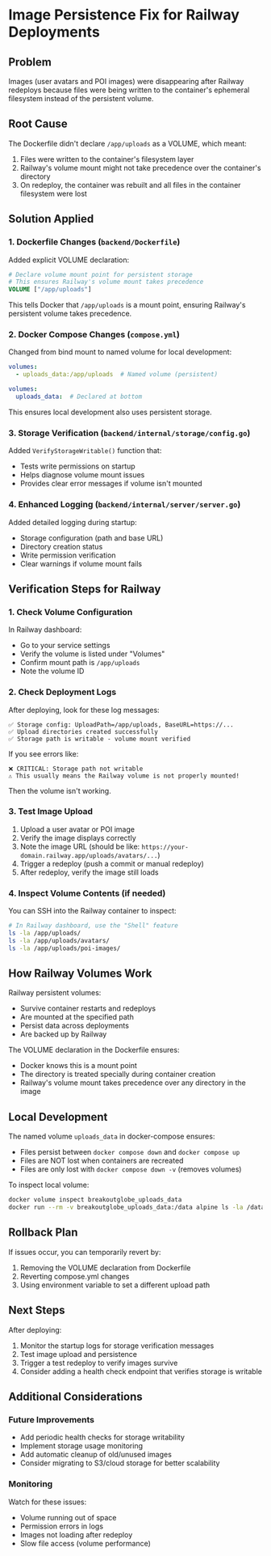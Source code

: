 # Image Persistence Fix for Railway Deployments

## Problem
Images (user avatars and POI images) were disappearing after Railway redeploys because files were being written to the container's ephemeral filesystem instead of the persistent volume.

## Root Cause
The Dockerfile didn't declare `/app/uploads` as a VOLUME, which meant:
1. Files were written to the container's filesystem layer
2. Railway's volume mount might not take precedence over the container's directory
3. On redeploy, the container was rebuilt and all files in the container filesystem were lost

## Solution Applied

### 1. Dockerfile Changes (`backend/Dockerfile`)
Added explicit VOLUME declaration:
```dockerfile
# Declare volume mount point for persistent storage
# This ensures Railway's volume mount takes precedence
VOLUME ["/app/uploads"]
```

This tells Docker that `/app/uploads` is a mount point, ensuring Railway's persistent volume takes precedence.

### 2. Docker Compose Changes (`compose.yml`)
Changed from bind mount to named volume for local development:
```yaml
volumes:
  - uploads_data:/app/uploads  # Named volume (persistent)

volumes:
  uploads_data:  # Declared at bottom
```

This ensures local development also uses persistent storage.

### 3. Storage Verification (`backend/internal/storage/config.go`)
Added `VerifyStorageWritable()` function that:
- Tests write permissions on startup
- Helps diagnose volume mount issues
- Provides clear error messages if volume isn't mounted

### 4. Enhanced Logging (`backend/internal/server/server.go`)
Added detailed logging during startup:
- Storage configuration (path and base URL)
- Directory creation status
- Write permission verification
- Clear warnings if volume mount fails

## Verification Steps for Railway

### 1. Check Volume Configuration
In Railway dashboard:
- Go to your service settings
- Verify the volume is listed under "Volumes"
- Confirm mount path is `/app/uploads`
- Note the volume ID

### 2. Check Deployment Logs
After deploying, look for these log messages:
```
✅ Storage config: UploadPath=/app/uploads, BaseURL=https://...
✅ Upload directories created successfully
✅ Storage path is writable - volume mount verified
```

If you see errors like:
```
❌ CRITICAL: Storage path not writable
⚠️ This usually means the Railway volume is not properly mounted!
```
Then the volume isn't working.

### 3. Test Image Upload
1. Upload a user avatar or POI image
2. Verify the image displays correctly
3. Note the image URL (should be like: `https://your-domain.railway.app/uploads/avatars/...`)
4. Trigger a redeploy (push a commit or manual redeploy)
5. After redeploy, verify the image still loads

### 4. Inspect Volume Contents (if needed)
You can SSH into the Railway container to inspect:
```bash
# In Railway dashboard, use the "Shell" feature
ls -la /app/uploads/
ls -la /app/uploads/avatars/
ls -la /app/uploads/poi-images/
```

## How Railway Volumes Work

Railway persistent volumes:
- Survive container restarts and redeploys
- Are mounted at the specified path
- Persist data across deployments
- Are backed up by Railway

The VOLUME declaration in the Dockerfile ensures:
- Docker knows this is a mount point
- The directory is treated specially during container creation
- Railway's volume mount takes precedence over any directory in the image

## Local Development

The named volume `uploads_data` in docker-compose ensures:
- Files persist between `docker compose down` and `docker compose up`
- Files are NOT lost when containers are recreated
- Files are only lost with `docker compose down -v` (removes volumes)

To inspect local volume:
```bash
docker volume inspect breakoutglobe_uploads_data
docker run --rm -v breakoutglobe_uploads_data:/data alpine ls -la /data
```

## Rollback Plan

If issues occur, you can temporarily revert by:
1. Removing the VOLUME declaration from Dockerfile
2. Reverting compose.yml changes
3. Using environment variable to set a different upload path

## Next Steps

After deploying:
1. Monitor the startup logs for storage verification messages
2. Test image upload and persistence
3. Trigger a test redeploy to verify images survive
4. Consider adding a health check endpoint that verifies storage is writable

## Additional Considerations

### Future Improvements
- Add periodic health checks for storage writability
- Implement storage usage monitoring
- Add automatic cleanup of old/unused images
- Consider migrating to S3/cloud storage for better scalability

### Monitoring
Watch for these issues:
- Volume running out of space
- Permission errors in logs
- Images not loading after redeploy
- Slow file access (volume performance)
